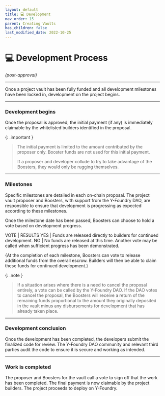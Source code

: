 ```yaml
---
layout: default
title: 💻 Development
nav_order: 15
parent: Creating Vaults
has_children: false
last_modified_date: 2022-10-25
---
```


# 💻 Development Process 
_(post-approval)_

***

Once a project vault has been fully funded and all development milestones have been locked in, development on the project begins.

***

### Development begins
Once the proposal is approved, the initial payment (if any) is immediately claimable by the whitelisted builders identified in the proposal.

{: .important }
> The initial payment is limited to the amount contributed by the proposer only. Booster funds are not used for this initial payment. 
>
> If a proposer and developer collude to try to take advantage of the Boosters, they would only be rugging themselves.


***

### Milestones
Specific milestones are detailed in each on-chain proposal. The project vault proposer and Boosters, with support from the Y-Foundry DAO, are responsible to ensure that development is progressing as expected according to these milestones.

Once the milestone date has been passed, Boosters can choose to hold a vote based on development progress.

VOTE | RESULTS
YES | Funds are released directly to builders for continued development.
NO | No funds are released at this time. Another vote may be called when sufficient progress has been demonstrated.

{At the completion of each milestone, Boosters can vote to release additional funds from the overall escrow. Builders will then be able to claim these funds for continued development.}

{: .note }
> If a situation arises where there is a need to cancel the proposal entirely, a vote can be called by the Y-Foundry DAO. If the DAO votes to cancel the proposal, the Boosters will receive a return of the remaining funds proportional to the amount they originally deposited in the vault minus any disbursements for development that has already taken place.

***

### Development conclusion
Once the development has been completed, the developers submit the finalized code for review. The Y-Foundry DAO community and relevant third parties audit the code to ensure it is secure and working as intended.

***

### Work is completed
The proposer and Boosters for the vault call a vote to sign off that the work has been completed. The final payment is now claimable by the project builders. The project proceeds to deploy on Y-Foundry.